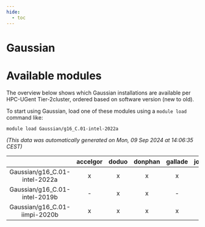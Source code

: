 ```yaml
---
hide:
  - toc
---
```


Gaussian
========

# Available modules


The overview below shows which Gaussian installations are available per HPC-UGent Tier-2cluster, ordered based on software version (new to old).

To start using Gaussian, load one of these modules using a `module load` command like:

```shell
module load Gaussian/g16_C.01-intel-2022a
```

*(This data was automatically generated on Mon, 09 Sep 2024 at 14:06:35 CEST)*  

| |accelgor|doduo|donphan|gallade|joltik|shinx|skitty|
| :---: | :---: | :---: | :---: | :---: | :---: | :---: | :---: |
|Gaussian/g16_C.01-intel-2022a|x|x|x|x|x|-|x|
|Gaussian/g16_C.01-intel-2019b|-|x|x|-|x|-|x|
|Gaussian/g16_C.01-iimpi-2020b|x|x|x|x|x|-|x|
